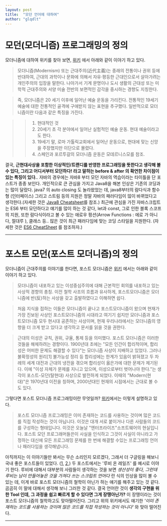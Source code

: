 ```yaml
---
layout: post
title:  "모던 언어에 대하여"
author: "glqdlt"
---
```


# 모던(모더니즘) 프로그래밍의 정의

모더니즘에 대하여 위키를 찾아 보면, [위키](https://ko.wikipedia.org/wiki/%EB%AA%A8%EB%8D%94%EB%8B%88%EC%A6%98) 에서 아래와 같이 이야기 하고 있다.

>모더니즘(Modernism) 또는 근대주의(近代主義)는 종래의 전통이나 권위 등에 반대하여, 근대의 과학이나 문화에 의해서 자유·평등한 근대인으로서 살아가려는 개인주의의 입장을 말한다. 나아가서 기계 문명이나 도시 생활의 근대성 또는 미학적 근대주의와 서양 미술 전반의 보편적인 감각을 중시하는 경향도 지칭한다.

>즉, 모더니즘은 20 세기 이후에 일어난 예술 운동을 가리킨다. 전통적인 19세기 예술에 대한 전통적인 골격에 구애받지 않는 표현을 추구했다. 일반적으로 모더니즘이란 다음과 같은 특징을 가진다.

>> 1. 현대적인 것
>> 2. 20세기 초 각 분야에서 일어난 실험적인 예술 운동. 현대 예술이라고도 한다.
>> 3. 19세기 말, 로마 가톨릭교회에서 일어난 운동으로, 현대에 맞는 신앙을 주장했지만 이단으로 몰렸다.
>> 4. 스페인과 포르투갈의 모더니즘 운동은 모데르니스모를 참조.

결국, **근현대사상을 포함한 이상적인/트랜디를 반영한 프로그래밍을 뜻한다고 생각해 볼수 있다, 그리고 어디서부터 모던하다! 라고 말하는 before & after 의 확연한 차이점이 있는 특징이 있다.**. 자바의 경우에는 자바8 부터 모던 자바의 역습이라는 타이틀을 단 포스트가 종종 보인다. 개인적으로 큰 관심을 가지고 Java8을 해본 인상은 기존의 코딩과는 많이 달랐다. java7 의 auto closing 도 놀라왔었는 데, java8부터의 람다식과 함수형 (인터페이스) 그리고 스트림 등의 지원은 정말 자바의 패러다임이 많이 바뀌었다고 생각한다.(자세한 것은 [Java8 Cheatsheet](https://github.com/BafS/Java8-CheatSheet)를 참조.) 최근에 관심을 가진 자바스크립트는 ES6 부터 모던하다고 얘기를 많이 하는 것 같다, let과 const, 그로 인한 블록 스코프의 지원, 또한 람다식이라고 볼 수 있는 애로우 펑션(Arrow Functions : 에로 가 아니다, 절대루 ), 클래스 등.. 많은 것이 최근 패러다임에 맞는 코딩 스타일을 지원한다. (자세한 것은 [ES6 CheatSheet](https://github.com/DrkSephy/es6-cheatsheet#arrow-functions) 를 참조하자.)

-----

# 포스트 모던(포스트 모더니즘)의 정의

모더니즘이 근대주의를 이야기를 한다면, 포스트 모더니즘은 [위키](https://namu.wiki/w/%ED%8F%AC%EC%8A%A4%ED%8A%B8%EB%AA%A8%EB%8D%94%EB%8B%88%EC%A6%98) 에서는 아래와 같이 이야기 하고 있다.

> 모더니즘이 내포하고 있는 이성중심주의에 대해 근본적인 회의를 내포하고 있는 사상적 경향의 총칭. 
이전 철학 사조의 흐름과 유사하게, 포스트모더니즘은 모더니즘에 반(反)하는 사상을 갖고 출발하였다고 이해하면 쉽다.

> 처음 지식을 접하는 이들은 모더니즘이 끝나고 포스트모더니즘이 왔으며 현재가 가장 진보된 사상인 포스트모더니즘의 시대라고 여기기 쉽지만 모더니즘과 포스트모더니즘 모두 현시대 공존하는 사상이며, 현재 우리나라에서는 모더니즘의 영향을 더 크게 받고 있다고 생각하고 문서를 읽을 것을 권한다. 

> 근대의 이성은 규칙, 권위, 규율, 통제 등을 의미했다. 포스트 모더니즘은 이러한 것들을 해체하려는 경향이다. 1900년대 초에는 "모든 인간이 합리적이며, 합리성은 어떠한 문제도 해결할 수 있다"는 모더니즘 사상이 지배하고 있었다. 그러나 불확정성의 원리[1] 불가능성 정리 등 합리성에는 한계가 있음이 밝혀졌고 두 차례의 세계 대전과 근대의 냉전을 겪으며 합리성이 옳은가에 대한 문제가 제기된다. 이에 "이성 자체가 문제를 지니고 있으며, 이성으로부터 벗어나야 한다."는 생각이 포스트-모던(탈현대) 사상으로 발전하게 되었다. 이때의 "Modern(현대)"은 1970년대 이전을 칭하며, 2000년대인 현재의 시점에서는 근대로 볼 수도 있다.

그렇다면 포스트 모더니즘 프로그래밍이란 무엇일까? [위키](http://wiki.c2.com/?PostModernProgramming)에서는 이렇게 설명하고 있다.

> 포스트 모더니즘 프로그래밍은 이미 존재하는 코드를 사용하는 것이며 많은 코드를 직접 작성하는 것이 아닙니다. 이것은 대개 서로 붙이거나 다른 사람들의 코드를 구성하는 형태입니다. 이것은 오늘날 "엔터프라이즈"소프트웨어의 현실입니다. 포스트 모던 프로그래머들은이 사실을 인식하고 그것이 사실이 아니라고 가정하는 대신에 모든 프로그래밍 문제를 한 번에 해결할 수있는 프로그래밍 언어 나 패러다임을 생각해냅니다. 

아직까지는 이 이야기들만 봐서는 무슨 소리인지 모르겠다, 그래서 더 구글링을 해보니 국내 좋은 포스트들이 있었다. ([1](http://gogothing.tistory.com/10), [2](http://egloos.zum.com/agile/v/1543742),) 
두 포스트에서는 '루비 온 레일즈' 를 예시로 이야기 한다. 루비에 대해서 대부분의 사람들이 생각하는 것을 보면 *생산성이 좋다, 그런데 루비는 남이 만들어놓은 것을 가져다 쓰는 스크립트 언어다* 란 식의 인상을 많이 볼 수 있는 데, 이게 바로 포스트 모더니즘의 철학이 아닌가 하는 얘기를 해주고 있는 것 같다. 곰곰히 이 말에 대해서 생각해 보니 그러한 것 같다. 결국 언어란 것이 **생각의 구현을 위한 Tool 인데, 그 과정을 쉽고 빠르게 할 수 있다면 그게 장땡아닌가?** 이 장땡이라는 것이 포스트 모더니즘의 철학하고도 맞아떨어진다. 그리고 위의 위키에서도 얘기한 *'이미 존재하는 코드를 사용하는 것이며 많은 코드를 직접 작성하는 것이 아니다'* 와 맞아 떨어진다.

<hr/>
